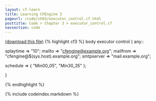 ```yaml
---
layout: cf-learn
title: Learning CFEngine 3
pageurl: /code/ch03/executor_control.cf.html
posttitle: Code > Chapter 3 > executor_control.cf
navsection: code
---
```


[(download this file)](/src/ch03/executor_control.cf)
{% highlight cf3 %}
body executor control
{
 any::

  splaytime  => "10";
  mailto     => "cfengine@example.org";
  mailfrom   => "cfengine@$(sys.host).example.org";
  smtpserver => "mail.example.org";

  schedule => { "Min00_05", "Min30_35" };

}

{% endhighlight %}

{% include codeindex.markdown %}
